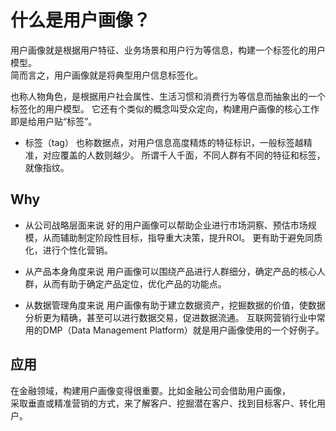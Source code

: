 # 什么是用户画像？

用户画像就是根据用户特征、业务场景和用户行为等信息，构建一个标签化的用户模型。  
简而言之，用户画像就是将典型用户信息标签化。

也称人物角色，是根据用户社会属性、生活习惯和消费行为等信息而抽象出的一个标签化的用户模型。
它还有个类似的概念叫受众定向，构建用户画像的核心工作即是给用户贴“标签”。

* 标签（tag）
也称数据点，对用户信息高度精炼的特征标识，一般标签越精准，对应覆盖的人数则越少。
所谓千人千面，不同人群有不同的特征和标签，就像指纹。

## Why

* 从公司战略层面来说
好的用户画像可以帮助企业进行市场洞察、预估市场规模，从而辅助制定阶段性目标，指导重大决策，提升ROI。
更有助于避免同质化，进行个性化营销。

* 从产品本身角度来说
用户画像可以围绕产品进行人群细分，确定产品的核心人群，从而有助于确定产品定位，优化产品的功能点。

* 从数据管理角度来说
用户画像有助于建立数据资产，挖掘数据的价值，使数据分析更为精确，甚至可以进行数据交易，促进数据流通。
互联网营销行业中常用的DMP（Data Management Platform）就是用户画像使用的一个好例子。

## 应用

在金融领域，构建用户画像变得很重要。比如金融公司会借助用户画像，  
采取垂直或精准营销的方式，来了解客户、挖掘潜在客户、找到目标客户、转化用户。
